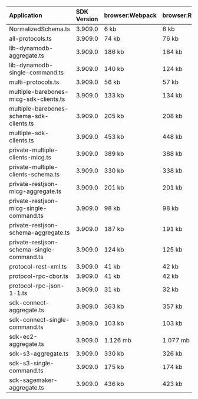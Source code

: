 | Application                               | SDK Version | browser:Webpack | browser:Rollup | browser:EsBuild |
| :---------------------------------------- | :---------- | :-------------- | :------------- | :-------------- |
| NormalizedSchema.ts                       | 3.909.0     | 6 kb            | 6 kb           | 5 kb            |
| all-protocols.ts                          | 3.909.0     | 74 kb           | 76 kb          | 105 kb          |
| lib-dynamodb-aggregate.ts                 | 3.909.0     | 186 kb          | 184 kb         | 189 kb          |
| lib-dynamodb-single-command.ts            | 3.909.0     | 140 kb          | 124 kb         | 133 kb          |
| multi-protocols.ts                        | 3.909.0     | 56 kb           | 57 kb          | 104 kb          |
| multiple-barebones-micg-sdk-clients.ts    | 3.909.0     | 133 kb          | 134 kb         | 164 kb          |
| multiple-barebones-schema-sdk-clients.ts  | 3.909.0     | 205 kb          | 208 kb         | 237 kb          |
| multiple-sdk-clients.ts                   | 3.909.0     | 453 kb          | 448 kb         | 459 kb          |
| private-multiple-clients-micg.ts          | 3.909.0     | 389 kb          | 388 kb         | 406 kb          |
| private-multiple-clients-schema.ts        | 3.909.0     | 330 kb          | 338 kb         | 357 kb          |
| private-restjson-micg-aggregate.ts        | 3.909.0     | 201 kb          | 201 kb         | 205 kb          |
| private-restjson-micg-single-command.ts   | 3.909.0     | 98 kb           | 98 kb          | 103 kb          |
| private-restjson-schema-aggregate.ts      | 3.909.0     | 187 kb          | 191 kb         | 195 kb          |
| private-restjson-schema-single-command.ts | 3.909.0     | 124 kb          | 125 kb         | 155 kb          |
| protocol-rest-xml.ts                      | 3.909.0     | 41 kb           | 42 kb          | 104 kb          |
| protocol-rpc-cbor.ts                      | 3.909.0     | 41 kb           | 42 kb          | 104 kb          |
| protocol-rpc-json-1-1.ts                  | 3.909.0     | 31 kb           | 32 kb          | 104 kb          |
| sdk-connect-aggregate.ts                  | 3.909.0     | 363 kb          | 357 kb         | 363 kb          |
| sdk-connect-single-command.ts             | 3.909.0     | 103 kb          | 103 kb         | 108 kb          |
| sdk-ec2-aggregate.ts                      | 3.909.0     | 1.126 mb        | 1.077 mb       | 1.076 mb        |
| sdk-s3-aggregate.ts                       | 3.909.0     | 330 kb          | 326 kb         | 332 kb          |
| sdk-s3-single-command.ts                  | 3.909.0     | 175 kb          | 174 kb         | 180 kb          |
| sdk-sagemaker-aggregate.ts                | 3.909.0     | 436 kb          | 423 kb         | 429 kb          |
